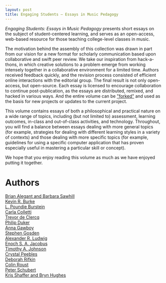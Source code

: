 ```yaml
---
layout: post
title: Engaging Students – Essays in Music Pedagogy
---
```

_Engaging Students: Essays in Music Pedagogy_ presents short essays on the subject of student-centered learning, and serves as an open-access, web-based resource for those teaching college-level classes in music.

The motivation behind the assembly of this collection was drawn in part from our vision for a new format for scholarly communication based upon collaborative and swift peer review. We take our inspiration from hack-a-thons, in which creative solutions to a problem emerge from working intensely together in a collaborative environment for a limited time. Authors received feedback quickly, and the revision process consisted of efficient online interactions with the editorial group. The final result is not only open-access, but open-source. Each essay is licensed to encourage collaboration to continue post-publication, as the essays are distributed, remixed, and hacked in various ways. And the entire volume can be ["forked"](http://www.hybridpedagogy.com/Journal/files/GitHub_for_Academics.html) and used as the basis for new projects or updates to the current project.

This volume contains essays of both a philosophical and practical nature on a wide range of topics, including (but not limited to) assessment, learning outcomes, in-class and out-of-class activities, and technology. Throughout, you will find a balance between essays dealing with more general topics (for example, strategies for dealing with different learning styles in a variety of contexts) and those dealing with more specific topics (for example, guidelines for using a specific computer application that has proven especially useful in mastering a particular skill or concept).

We hope that you enjoy reading this volume as much as we have enjoyed putting it together.
 

# Authors #

[Brian Alegant and Barbara Sawhill](alegantSawhill.html)  
[Kevin R. Burke](burke.html)  
[L. Poundie Burstein](burstein.html)  
[Carla Colletti](colletti.html)  
[Trevor de Clercq](deClercq.html)  
[Philip Duker](duker.html)  
[Anna Gawboy](gawboy.html)  
[Stephen Gosden](gosden.html)  
[Alexander R. Ludwig](ludwig.html)   
[Enoch S. A. Jacobus](jacobus.html)   
[Timothy A. Johnson](johnson.html)  
[Crystal Peebles](peebles.html)  
[Deborah Rifkin](rifkin.html)  
[Colin Roust](roust.html)  
[Peter Schubert](schubert.html)  
[Kris Shaffer and Bryn Hughes](shafferintro.html)  
